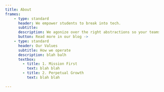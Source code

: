 ```yaml
---
title: About
frames: 
    - type: standard
      header: We empower students to break into tech.
      subtitle: 
      description: We agonize over the right abstractions so your teams don’t need to stitch together disparate systems or spend months integrating payments functionality.
      button: Read more in our blog ->
    - type: standard
      header: Our Values
      subtitle: How we operate
      description: blah balh
      textbox: 
        - title: 1. Mission First
          text: blah blah
        - title: 2. Perpetual Growth
          text: blah blah
    
---
```

